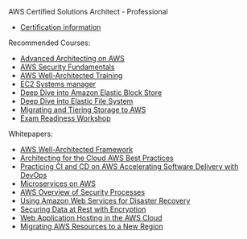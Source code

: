 AWS Certified Solutions Architect - Professional

-   [Certification information](https://aws.amazon.com/certification/certified-solutions-architect-professional/)

Recommended Courses:

-   [Advanced Architecting on AWS](https://aws.amazon.com/training/course-descriptions/advanced-architecting/)
-   [AWS Security Fundamentals](https://aws.amazon.com/training/course-descriptions/security-fundamentals/)
-   [AWS Well-Architected Training](https://www.aws.training/learningobject/curriculum?id=12049)
-   [EC2 Systems manager](https://www.aws.training/learningobject/curriculum?id=13830)
-   [Deep Dive into Amazon Elastic Block Store](https://www.aws.training/learningobject/wbc?id=16362)
-   [Deep Dive into Elastic File System](https://www.aws.training/learningobject/curriculum?id=25384)
-   [Migrating and Tiering Storage to AWS](https://www.aws.training/learningobject/wbc?id=16368)
-   [Exam Readiness Workshop](https://www.aws.training/learningobject/wbc?id=34737)



Whitepapers:

-   [AWS Well-Architected Framework](https://d1.awsstatic.com/whitepapers/architecture/AWS_Well-Architected_Framework.pdf)
-   [Architecting for the Cloud AWS Best Practices](https://d1.awsstatic.com/whitepapers/AWS_Cloud_Best_Practices.pdf)
-   [Practicing CI and CD on AWS Accelerating Software Delivery with DevOps](https://d1.awsstatic.com/whitepapers/DevOps/practicing-continuous-integration-continuous-delivery-on-AWS.pdf) 
-   [Microservices on AWS](https://d1.awsstatic.com/whitepapers/microservices-on-aws.pdf)
-   [AWS Overview of Security Processes](https://d1.awsstatic.com/whitepapers/Security/AWS_Security_Whitepaper.pdf)
-   [Using Amazon Web Services for Disaster Recovery](https://d1.awsstatic.com/whitepapers/aws-disaster-recovery.pdf)
-   [Securing Data at Rest with Encryption](http://d0.awsstatic.com/whitepapers/AWS_Securing_Data_at_Rest_with_Encryption.pdf)
-   [Web Application Hosting in the AWS Cloud](https://d0.awsstatic.com/whitepapers/aws-web-hosting-best-practices.pdf)
-   [Migrating AWS Resources to a New Region](http://d0.awsstatic.com/whitepapers/aws-migrate-resources-to-new-region.pdf)

